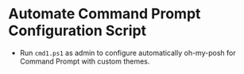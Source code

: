 # Automate Command Prompt Configuration Script

* Run `cmd1.ps1` as admin to configure automatically oh-my-posh for Command Prompt with custom themes.